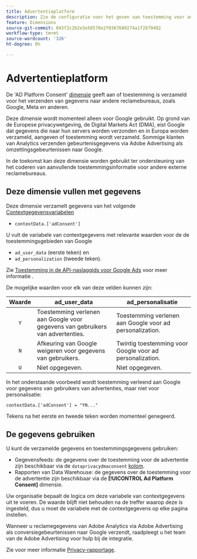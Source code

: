 ```yaml
---
title: Advertentieplatform
description: Zie de configuratie voor het geven van toestemming voor advertenties voor derden en providers.
feature: Dimensions
source-git-commit: 043f2c2b2e3e50570e2f0367680274a1f2670492
workflow-type: tm+mt
source-wordcount: '326'
ht-degree: 0%

---
```


# Advertentieplatform

De &#39;AD Platform Consent&#39; [dimensie](overview.md) geeft aan of toestemming is verzameld voor het verzenden van gegevens naar andere reclamebureaus, zoals Google, Meta en anderen.

Deze dimensie wordt momenteel alleen voor Google gebruikt. Op grond van de Europese privacywetgeving, de Digital Markets Act (DMA), eist Google dat gegevens die naar hun servers worden verzonden en in Europa worden verzameld, aangeven of toestemming wordt verzameld. Sommige klanten van Analytics verzenden gebeurtenisgegevens via Adobe Advertising als omzettingsgebeurtenissen naar Google.

In de toekomst kan deze dimensie worden gebruikt ter ondersteuning van het coderen van aanvullende toestemmingsinformatie voor andere externe reclamebureaus.

## Deze dimensie vullen met gegevens

Deze dimensie verzamelt gegevens van het volgende [Contextgegevensvariabelen](/help/implement/vars/page-vars/contextdata.md)

* `contextData.['adConsent']`

U vult de variabele van contextgegevens met relevante waarden voor de de toestemmingsgebieden van Google

* `ad_user_data` (eerste teken) en
* `ad_personalization` (tweede teken).

Zie [Toestemming in de API-naslaggids voor Google Ads](https://developers.google.com/google-ads/api/reference/rpc/v15/Consent) voor meer informatie .

De mogelijke waarden voor elk van deze velden kunnen zijn:

| Waarde | ad_user_data | ad_personalisatie |
|:-:|---|---|
| `Y` | Toestemming verlenen aan Google voor gegevens van gebruikers van advertenties. | Toestemming verlenen aan Google voor ad personalization. |
| `N` | Afkeuring van Google weigeren voor gegevens van gebruikers. | Twintig toestemming voor Google voor ad personalization. |
| `U` | Niet opgegeven. | Niet opgegeven. |

In het onderstaande voorbeeld wordt toestemming verleend aan Google voor gegevens van gebruikers van advertenties, maar niet voor personalisatie:

```
contextData.['adConsent'] = "YN..."
```

Tekens na het eerste en tweede teken worden momenteel genegeerd.

## De gegevens gebruiken

U kunt de verzamelde gegevens en toestemmingsgegevens gebruiken:

* Gegevensfeeds: de gegevens over de toestemming voor de advertentie zijn beschikbaar via de `dataprivacydmaconsent` [kolom](/help/export/analytics-data-feed/c-df-contents/datafeeds-reference.md).
* Rapporten van Data Warehouse: de gegevens over de toestemming voor de advertentie zijn beschikbaar via de **[!UICONTROL Ad Platform Consent]** dimensie.

Uw organisatie bepaalt de logica om deze variabele van contextgegevens uit te voeren. De waarde blijft niet behouden na de treffer waarop deze is ingesteld, dus u moet de variabele met de contextgegevens op elke pagina instellen.

Wanneer u reclamegegevens van Adobe Analytics via Adobe Advertising als conversiegebeurtenissen naar Google verzendt, raadpleegt u het team van de Adobe Advertising voor hulp bij de integratie.

Zie voor meer informatie [Privacy-rapportage](/help/admin/admin/c-manage-report-suites/c-edit-report-suites/privacy-reporting.md).
